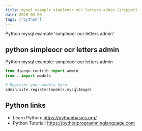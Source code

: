 ```yaml
---
title: mysql example simpleocr ocr letters admin (snippet)
date: 2020-03-03
tags: ["python"]
---
```

Python mysql example 'simpleocr ocr letters admin'


## python simpleocr ocr letters admin

Python mysql example: simpleocr ocr letters admin

```python
from django.contrib import admin
from . import models

# Register your models here.
admin.site.register(models.mysqlImage)

```

## Python links

- Learn Python: https://pythonbasics.org/
- Python Tutorial: https://pythonprogramminglanguage.com
